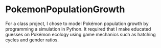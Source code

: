 # PokemonPopulationGrowth
For a class project, I chose to model Pokémon population growth by programming a simulation in Python. It required that I make educated guesses on Pokémon ecology using game mechanics such as hatching cycles and gender ratios.
